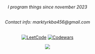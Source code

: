 <h6 align="center">I program things since november 2023</h6>
<h6 align="center">Contact info: marktyrkba456@gmail.com</h6>
<p align="center">
  <a href="https://www.leetcode.com/marktyrkba/"><img src="https://img.shields.io/badge/LeetCode-000000?style=for-the-badge&logo=LeetCode&logoColor=#d16c06" alt="LeetCode"></a>
  <a href="https://www.codewars.com/users/marktyrkba"><img src="https://img.shields.io/badge/Codewars-B1361E?style=for-the-badge&logo=codewars&logoColor=grey" alt="Codewars"></a>
</p>
<p align="center">
  <img src="https://github-readme-stats.vercel.app/api/top-langs/?username=rakivo&layout=compact&exclude_repo=emacs.d"</img>
</p>
